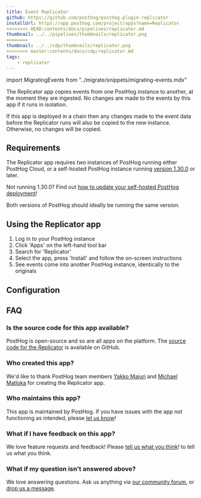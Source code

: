 ```yaml
---
title: Event Replicator
github: https://github.com/posthog/posthog-plugin-replicator
installUrl: https://app.posthog.com/project/apps?name=Replicator
<<<<<<<< HEAD:contents/docs/pipelines/replicator.md
thumbnail: ../../pipelines/thumbnails/replicator.png
========
thumbnail: ../../cdp/thumbnails/replicator.png
>>>>>>>> master:contents/docs/cdp/replicator.md
tags:
    - replicator
---
```


import MigratingEvents from "../migrate/snippets/migrating-events.mdx"

The Replicator app copies events from one PostHog instance to another, at the moment they are ingested. No changes are made to the events by this app if it runs in isolation.

If this app is deployed in a chain then any changes made to the event data before the Replicator runs will also be copied to the new instance. Otherwise, no changes will be copied.

## Requirements

The Replicator app requires _two_ instances of PostHog running either PostHog Cloud, or a self-hosted PostHog instance running [version 1.30.0](https://posthog.com/blog/the-posthog-array-1-30-0) or later.

Not running 1.30.0? Find out [how to update your self-hosted PostHog deployment](https://posthog.com/docs/runbook/upgrading-posthog)!

Both versions of PostHog should ideally be running the same version.

## Using the Replicator app

<MigratingEvents/>

1. Log in to your PostHog instance
2. Click 'Apps' on the left-hand tool bar
3. Search for 'Replicator'
4. Select the app, press 'Install' and follow the on-screen instructions
5. See events come into another PostHog instance, identically to the originals

## Configuration

<AppParameters />

## FAQ

### Is the source code for this app available?

PostHog is open-source and so are all apps on the platform. The [source code for the Replicator](https://github.com/posthog/posthog-plugin-replicator) is available on GitHub.

### Who created this app?

We'd like to thank PostHog team members [Yakko Majuri](https://github.com/yakkomajuri) and [Michael Matloka](https://github.com/Twixes) for creating the Replicator app.

### Who maintains this app?

This app is maintained by PostHog. If you have issues with the app not functioning as intended, please [let us know](http://app.posthog.com/home#supportModal)!

### What if I have feedback on this app?

We love feature requests and feedback! Please [tell us what you think](http://app.posthog.com/home#supportModal)! to tell us what you think.

### What if my question isn't answered above?

We love answering questions. Ask us anything via [our community forum](/questions), or [drop us a message](http://app.posthog.com/home#supportModal). 
